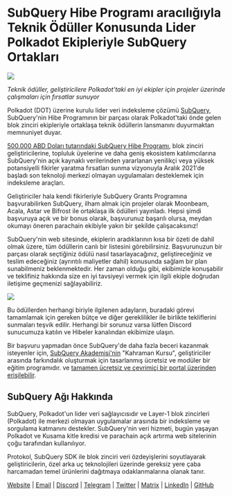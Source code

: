 # SubQuery Hibe Programı aracılığıyla Teknik Ödüller Konusunda Lider Polkadot Ekipleriyle SubQuery Ortakları

![](https://miro.medium.com/max/1400/0*KlrhjUy3MRRT98OO)

_Teknik ödüller, geliştiricilere Polkadot'taki en iyi ekipler için projeler üzerinde çalışmaları için fırsatlar sunuyor_

Polkadot (DOT) üzerine kurulu lider veri indeksleme çözümü [SubQuery](https://subquery.network/), SubQuery'nin Hibe Programının bir parçası olarak Polkadot'taki önde gelen blok zinciri ekipleriyle ortaklaşa teknik ödüllerin lansmanını duyurmaktan memnuniyet duyar.

[500.000 ABD Doları tutarındaki SubQuery Hibe Programı](./20211222-grants.md), blok zinciri geliştiricilerine, topluluk üyelerine ve daha geniş ekosistem katılımcılarına SubQuery'nin açık kaynaklı verilerinden yararlanan yenilikçi veya yüksek potansiyelli fikirler yaratma fırsatları sunma vizyonuyla Aralık 2021'de başladı son teknoloji merkezi olmayan uygulamaları desteklemek için indeksleme araçları.

Geliştiriciler hala kendi fikirleriyle SubQuery Grants Programına başvurabilirken SubQuery, ilham almak için projeler olarak Moonbeam, Acala, Astar ve Bifrost ile ortaklaşa ilk ödülleri yayınladı. Hepsi şimdi başvuruya açık ve bir bonus olarak, başvurunuz başarılı olursa, meydan okumayı öneren parachain ekibiyle yakın bir şekilde çalışacaksınız!

SubQuery'nin web sitesinde, ekiplerin aradıklarının kısa bir özeti de dahil olmak üzere, tüm ödüllerin canlı bir listesini görebilirsiniz. Başvurunuzun bir parçası olarak seçtiğiniz ödülü nasıl tasarlayacağınız, geliştireceğiniz ve teslim edeceğiniz (ayrıntılı maliyetler dahil) konusunda sağlam bir plan sunabilmeniz beklenmektedir. Her zaman olduğu gibi, ekibimizle konuşabilir ve teklifiniz hakkında size en iyi tavsiyeyi vermek için ilgili ekiple doğrudan iletişime geçmenizi sağlayabiliriz.

![](https://miro.medium.com/max/1400/0*o2m57G86Tyi2UWiQ)

Bu ödüllerden herhangi biriyle ilgilenen adayların, buradaki görevi tamamlamak için gereken bütçe ve diğer gereklilikler ile birlikte tekliflerini sunmaları teşvik edilir. Herhangi bir sorunuz varsa lütfen Discord sunucumuza katılın ve Hibeler kanalından ekibimize ulaşın.

Bir başvuru yapmadan önce SubQuery'de daha fazla beceri kazanmak isteyenler için, [SubQuery Akademisi'nin](./20211018-subquery-launches-the-subquery-academy.md) "Kahraman Kursu", geliştiriciler arasında farkındalık oluşturmak için tasarlanmış ücretsiz ve modüler bir eğitim programıdır. ve [tamamen ücretsiz ve çevrimiçi bir portal üzerinden erişilebilir](https://subquery.coassemble.com/unlock/dOKZW6O#/).

## SubQuery Ağı Hakkında

SubQuery, Polkadot'un lider veri sağlayıcısıdır ve Layer-1 blok zincirleri (Polkadot) ile merkezi olmayan uygulamalar arasında bir indeksleme ve sorgulama katmanını destekler. SubQuery'nin veri hizmeti, bugün yaşayan Polkadot ve Kusama kitle kredisi ve parachain açık artırma web sitelerinin çoğu tarafından kullanılıyor.

Protokol, SubQuery SDK ile blok zinciri veri özdeyişlerini soyutlayarak geliştiricilerin, özel arka uç teknolojileri üzerinde gereksiz yere çaba harcamadan temel ürünlerini dağıtmaya odaklanmalarına olanak tanır.

[Website](https://subquery.network/) | [Email](hello@subquery.network) | [Discord](https://discord.com/invite/78zg8aBSMG) | [Telegram](https://t.me/subquerynetwork) | [Twitter](https://twitter.com/subquerynetwork) | [Matrix](https://matrix.to/#/#subquery:matrix.org) | [LinkedIn](https://www.linkedin.com/company/subquery) | [GitHub](https://github.com/subquery)
